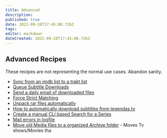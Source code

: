 ```yaml
---
title: Advanced
description: 
published: true
date: 2022-09-28T17:45:00.726Z
tags: 
editor: markdown
dateCreated: 2022-09-28T17:45:00.726Z
---
```


## Advanced Recipes
These recipes are not representing the normal use cases. Abandon sanity.

- [Sync from an imdb list to a trakt list](/Cookbook/SyncImdbTraktList)
- [Queue Subtitle Downloads](/Cookbook/QueueSubtitles)
- [Send a daily email of downloaded files](/Cookbook/DailyEmail)
- [Force Strict Matching](/Cookbook/ForceStrictMatching)
- [Unpack rar files automatically](/Cookbook/AutomaticRarUnpack)
- [How to automatically download subtitles from legendas.tv](/Cookbook/Legendastv)
- [Create a manual CLI based Search for a Series](/Cookbook/CLISearch)
- [Mail errors in logfile](/Cookbook/MailErrorLog)
- [Move old Media files to a organized Archive folder](/Cookbook/Move-to-Archive) - Moves Tv shows/Movies tha
